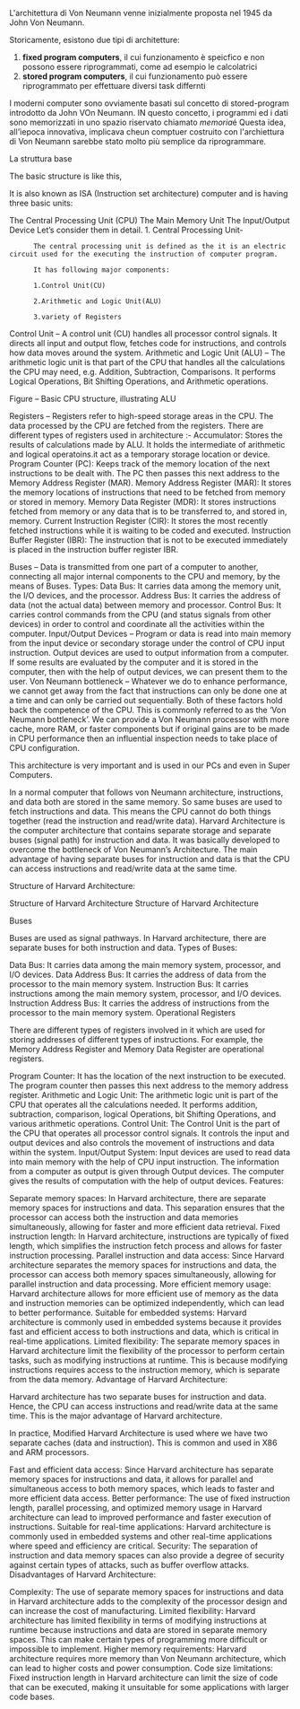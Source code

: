 L'architettura di Von Neumann venne inizialmente proposta nel 1945 da John Von Neumann.

Storicamente, esistono due tipi di architetture:

1. **fixed program computers**, il cui funzionamento è speicfico e non possono essere riprogrammati, come ad esempio le calcolatrici
2. **stored program computers**, il cui funzionamento può essere riprogrammato per effettuare diversi task differnti

I moderni computer sono ovviamente basati sul concetto di stored-program introdotto da John VOn Neumann. IN questo concetto, i programmi ed i dati sono memorizzati in uno spazio riservato chiamato *memoria*é Questa idea, all'ìepoca innovativa, implicava cheun comptuer costruito con l'archiettura di Von Neumann sarebbe stato molto più semplice da riprogrammare.

La struttura base 

The basic structure is like this, 



It is also known as ISA (Instruction set architecture) computer and is having three basic units:  

The Central Processing Unit (CPU) 
The Main Memory Unit 
The Input/Output Device Let’s consider them in detail.
         1. Central Processing Unit-

          The central processing unit is defined as the it is an electric circuit used for the executing the instruction of computer program.

          It has following major components:

          1.Control Unit(CU)

          2.Arithmetic and Logic Unit(ALU)

          3.variety of Registers

Control Unit – 
A control unit (CU) handles all processor control signals. It directs all input and output flow, fetches code for instructions, and controls how data moves around the system. 
Arithmetic and Logic Unit (ALU) – 
The arithmetic logic unit is that part of the CPU that handles all the calculations the CPU may need, e.g. Addition, Subtraction, Comparisons. It performs Logical Operations, Bit Shifting Operations, and Arithmetic operations. 


Figure – Basic CPU structure, illustrating ALU 

Registers – Registers refer to high-speed storage areas in the CPU. The data processed by the CPU are fetched from the registers. There are different types of registers used in architecture :-
Accumulator: Stores the results of calculations made by ALU. It holds the intermediate of arithmetic and logical operatoins.it act as  a temporary storage location or device.
Program Counter (PC): Keeps track of the memory location of the next instructions to be dealt with. The PC then passes this next address to the Memory Address Register (MAR). 
Memory Address Register (MAR): It stores the memory locations of instructions that need to be fetched from memory or stored in memory. 
Memory Data Register (MDR): It stores instructions fetched from memory or any data that is to be transferred to, and stored in, memory. 
Current Instruction Register (CIR): It stores the most recently fetched instructions while it is waiting to be coded and executed. 
Instruction Buffer Register (IBR): The instruction that is not to be executed immediately is placed in the instruction buffer register IBR. 
 
Buses – Data is transmitted from one part of a computer to another, connecting all major internal components to the CPU and memory, by the means of Buses. Types: 
Data Bus: It carries data among the memory unit, the I/O devices, and the processor. 
Address Bus: It carries the address of data (not the actual data) between memory and processor. 
Control Bus: It carries control commands from the CPU (and status signals from other devices) in order to control and coordinate all the activities within the computer.
Input/Output Devices – Program or data is read into main memory from the input device or secondary storage under the control of CPU input instruction. Output devices are used to output information from a computer. If some results are evaluated by the computer and it is stored in the computer, then with the help of output devices, we can present them to the user.
Von Neumann bottleneck – 
Whatever we do to enhance performance, we cannot get away from the fact that instructions can only be done one at a time and can only be carried out sequentially. Both of these factors hold back the competence of the CPU. This is commonly referred to as the ‘Von Neumann bottleneck’. We can provide a Von Neumann processor with more cache, more RAM, or faster components but if original gains are to be made in CPU performance then an influential inspection needs to take place of CPU configuration. 

This architecture is very important and is used in our PCs and even in Super Computers.




In a normal computer that follows von Neumann architecture, instructions, and data both are stored in the same memory. So same buses are used to fetch instructions and data. This means the CPU cannot do both things together (read the instruction and read/write data). Harvard Architecture is the computer architecture that contains separate storage and separate buses (signal path) for instruction and data. It was basically developed to overcome the bottleneck of Von Neumann’s Architecture. The main advantage of having separate buses for instruction and data is that the CPU can access instructions and read/write data at the same time. 

Structure of Harvard Architecture: 

Structure of Harvard Architecture
Structure of Harvard Architecture

Buses

Buses are used as signal pathways. In Harvard architecture, there are separate buses for both instruction and data. Types of Buses: 


Data Bus: It carries data among the main memory system, processor, and I/O devices. 
Data Address Bus: It carries the address of data from the processor to the main memory system. 
Instruction Bus: It carries instructions among the main memory system, processor, and I/O devices. 
Instruction Address Bus: It carries the address of instructions from the processor to the main memory system. 
Operational Registers

There are different types of registers involved in it which are used for storing addresses of different types of instructions. For example, the Memory Address Register and Memory Data Register are operational registers. 

Program Counter: It has the location of the next instruction to be executed. The program counter then passes this next address to the memory address register. 
Arithmetic and Logic Unit: The arithmetic logic unit is part of the CPU that operates all the calculations needed. It performs addition, subtraction, comparison, logical Operations, bit Shifting Operations, and various arithmetic operations. 
Control Unit:  The Control Unit is the part of the CPU that operates all processor control signals. It controls the input and output devices and also controls the movement of instructions and data within the system. 
Input/Output System: Input devices are used to read data into main memory with the help of CPU input instruction. The information from a computer as output is given through Output devices. The computer gives the results of computation with the help of output devices. 
 Features:

Separate memory spaces: In Harvard architecture, there are separate memory spaces for instructions and data. This separation ensures that the processor can access both the instruction and data memories simultaneously, allowing for faster and more efficient data retrieval.
Fixed instruction length: In Harvard architecture, instructions are typically of fixed length, which simplifies the instruction fetch process and allows for faster instruction processing.
Parallel instruction and data access: Since Harvard architecture separates the memory spaces for instructions and data, the processor can access both memory spaces simultaneously, allowing for parallel instruction and data processing.
More efficient memory usage: Harvard architecture allows for more efficient use of memory as the data and instruction memories can be optimized independently, which can lead to better performance.
Suitable for embedded systems: Harvard architecture is commonly used in embedded systems because it provides fast and efficient access to both instructions and data, which is critical in real-time applications.
Limited flexibility: The separate memory spaces in Harvard architecture limit the flexibility of the processor to perform certain tasks, such as modifying instructions at runtime. This is because modifying instructions requires access to the instruction memory, which is separate from the data memory.
Advantage of Harvard Architecture: 

Harvard architecture has two separate buses for instruction and data. Hence, the CPU can access instructions and read/write data at the same time. This is the major advantage of Harvard architecture. 

In practice, Modified Harvard Architecture is used where we have two separate caches (data and instruction). This is common and used in X86 and ARM processors.

Fast and efficient data access: Since Harvard architecture has separate memory spaces for instructions and data, it allows for parallel and simultaneous access to both memory spaces, which leads to faster and more efficient data access.
Better performance: The use of fixed instruction length, parallel processing, and optimized memory usage in Harvard architecture can lead to improved performance and faster execution of instructions.
Suitable for real-time applications: Harvard architecture is commonly used in embedded systems and other real-time applications where speed and efficiency are critical.
Security: The separation of instruction and data memory spaces can also provide a degree of security against certain types of attacks, such as buffer overflow attacks.
Disadvantages of Harvard Architecture:

Complexity: The use of separate memory spaces for instructions and data in Harvard architecture adds to the complexity of the processor design and can increase the cost of manufacturing.
Limited flexibility: Harvard architecture has limited flexibility in terms of modifying instructions at runtime because instructions and data are stored in separate memory spaces. This can make certain types of programming more difficult or impossible to implement.
Higher memory requirements: Harvard architecture requires more memory than Von Neumann architecture, which can lead to higher costs and power consumption.
Code size limitations: Fixed instruction length in Harvard architecture can limit the size of code that can be executed, making it unsuitable for some applications with larger code bases.